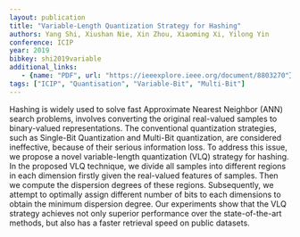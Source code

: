 ```yaml
---
layout: publication
title: "Variable-Length Quantization Strategy for Hashing"
authors: Yang Shi, Xiushan Nie, Xin Zhou, Xiaoming Xi, Yilong Yin
conference: ICIP
year: 2019
bibkey: shi2019variable
additional_links:
   - {name: "PDF", url: "https://ieeexplore.ieee.org/document/8803270"}
tags: ["ICIP", "Quantisation", "Variable-Bit", "Multi-Bit"]
---
```

Hashing is widely used to solve fast Approximate Nearest Neighbor (ANN) search problems, involves converting the original real-valued samples to binary-valued representations. The conventional quantization strategies, such as Single-Bit Quantization and Multi-Bit quantization, are considered ineffective, because of their serious information loss. To address this issue, we propose a novel variable-length quantization (VLQ) strategy for hashing. In the proposed VLQ technique, we divide all samples into different regions in each dimension firstly given the real-valued features of samples. Then we compute the dispersion degrees of these regions. Subsequently, we attempt to optimally assign different number of bits to each dimensions to obtain the minimum dispersion degree. Our experiments show that the VLQ strategy achieves not only superior performance over the state-of-the-art methods, but also has a faster retrieval speed on public datasets.
